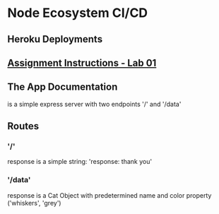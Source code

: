 # Node Ecosystem CI/CD

## Heroku Deployments

## [Assignment Instructions - Lab 01](./instructions.md)

## The App Documentation

is a simple express server with two endpoints '/' and '/data'

## Routes

### '/'

response is a simple string: 'response: thank you'

### '/data'

response is a Cat Object with predetermined name and color property ('whiskers', 'grey')
